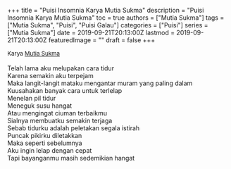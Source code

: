 +++
title = "Puisi Insomnia Karya Mutia Sukma"
description = "Puisi Insomnia Karya Mutia Sukma"
toc = true
authors = ["Mutia Sukma"]
tags = ["Mutia Sukma", "Puisi", "Puisi Galau"]
categories = ["Puisi"]
series = ["Mutia Sukma"]
date = 2019-09-21T20:13:00Z
lastmod = 2019-09-21T20:13:00Z
featuredImage = ""
draft = false
+++

<div style="text-align: justify;">
<div style="font-size: small;">Karya <a href="/authors/mutia-sukma/" target="_blank">Mutia Sukma</a></div><br />
Telah lama aku melupakan cara tidur<br />Karena semakin aku terpejam<br />Maka langit-langit mataku mengantar muram yang paling dalam<br />Kuusahakan banyak cara untuk terlelap<br />Menelan pil tidur<br />Meneguk susu hangat<br />Atau mengingat ciuman terbaikmu<br />Sialnya membuatku semakin terjaga<br />Sebab tidurku adalah peletakan segala istirah<br />Puncak pikirku diletakkan<br />Maka seperti sebelumnya<br />Aku ingin lelap dengan cepat<br />Tapi bayanganmu masih sedemikian hangat</div>
